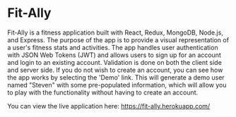 # Fit-Ally

Fit-Ally is a fitness application built with React, Redux, MongoDB, Node.js, and Express. The purpose of the app is to provide a visual representation of a user's fitness stats and activities. The app handles user authentication with JSON Web Tokens (JWT) and allows users to sign up for an account and login to an existing account. Validation is done on both the client side and server side. If you do not wish to create an account, you can see how the app works by selecting the 'Demo' link. This will generate a demo user named "Steven" with some pre-populated information, which will allow you to play with the functionality without having to create an account.

You can view the live application here: https://fit-ally.herokuapp.com/
